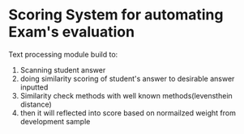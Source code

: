 # Scoring System for automating Exam's evaluation

Text processing module build to:
1. Scanning student answer
2. doing similarity scoring of student's answer to desirable answer inputted
3. Similarity check methods with well known methods(levensthein distance)
4. then it will reflected into score based on normailzed weight from development sample
